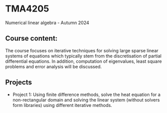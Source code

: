 # TMA4205
Numerical linear algebra - Autumn 2024

## Course content:
The course focuses on iterative techniques for solving large sparse linear systems of equations which typically stem from the discretisation of partial differential equations. In addition, computation of eigenvalues, least square problems and error analysis will be discussed.

## Projects
* Project 1: Using finite difference methods, solve the heat equation for a non-rectangular domain and solving the linear system (without solvers form libraries) using different iterative methods.
